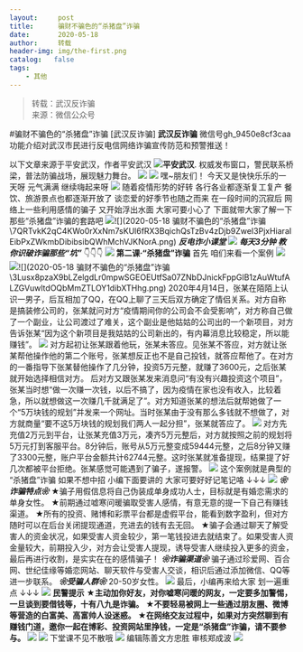 ```yaml
---
layout:     post
title:      骗财不骗色的“杀猪盘”诈骗
date:       2020-05-18
author:     转载
header-img: img/the-first.png
catalog:   false
tags:
    - 其他
---
```


<blockquote><p>转载：武汉反诈骗<br>
来源：微信公众号</p></blockquote>

#骗财不骗色的“杀猪盘”诈骗
[武汉反诈骗]
**武汉反诈骗**
微信号gh_9450e8cf3caa
功能介绍对武汉市民进行反电信网络诈骗宣传防范和预警推送！

以下文章来源于平安武汉，作者平安武汉
![](http://wx.qlogo.cn/mmhead/Q3auHgzwzM7KeMphh2lGrurwn4wZGOg6ibUT4khAXpsyxxlvib8fgiayQ/0)**平安武汉**.
权威发布窗口，警民联系桥梁，普法防骗战场，展现魅力舞台。
![]({{site.baseurl}}/postimg/3Lusx8pzaX9bLZelgdLr0mpwSGEOEUtfQCP7yrsRPaK4eT8kaOdCQxmicGRJLVco7vebSyYHPgJr2NNWNVicT0ug.png)
![]({{site.baseurl}}/postimg/7QRTvkK2qC4icSQtYq8ibpO04ceCiadGE6Izrp23ibox6KE01DsYULZM5DPuyYlbkSzQMcEAOiafmeuxakjaHV9fvLQ.png)
嘿~朋友们！
今天又是快快乐乐的一天呀
元气满满
继续嗨起来呀
![]({{site.baseurl}}/postimg/3Lusx8pzaX9bLZelgdLr0mpwSGEOEUtfepfzSH7wgibQSE2U4eGibplJicMxAQosGhXoYOn8tSQDk5pVWFw8kLDLA.gif)
随着疫情形势的好转
各行各业都逐渐复工复产
餐饮、旅游景点也都逐渐开放了
谈恋爱的好季节也随之而来
在一段时间的沉寂后
网络上一些利用感情的骗子
又开始浮出水面
大家可要小心了
下面就带大家了解一下
那些“杀猪盘”诈骗的套路吧
![]({{site.baseurl}}/postimg/7QRTvkK2qC5GUbQCMws4DwCrakx3FiaDA57CMxiaWcSZKIa65Obg7ePmLUNOn0PHQnicRBmGFJIzxSFu0f9iaicFL0Q.gif)![](2020-05-18
骗财不骗色的“杀猪盘”诈骗\\7QRTvkK2qC4KWo0rXxNm7sKUl6fRX3BqichQsTzBv4zDjb9ZweI3PjxHiaraIEibPxZWkmbDibibsibQWhMchVJKNorA.png)
_**反电诈小课堂**_
![]({{site.baseurl}}/postimg/3Lusx8pzaX9bLZelgdLr0mpwSGEOEUtfZBrdicW2LkT3UDuFSJBcxkxV4ncRcabwjMhoUkvia72uaQShJrEC8xog.gif)
_**每天3分钟**_
_**教你识破诈骗那些“坑”**_
👇👇👇
![]({{site.baseurl}}/postimg/YUyZ7AOL3okxzHAwtxtyE4ib4zRQeaFWHeicl9514lv5Tr6I4CpnDww9uMJo2wTEn73ibaric4raJ8xhGV7WpkNialw.png)
**第二课·“杀猪盘”诈骗**
首先
咱们来看一个案例
![]({{site.baseurl}}/postimg/cZV2hRpuAPgramZsh4ficWf6uic38nRNRtsV9emdBhe63rojc56XgOB19Ria66O9Xn3vhrPfgickSPupxZueedpO6w.gif)
![]({{site.baseurl}}/postimg/3Lusx8pzaX9bLZelgdLr0mpwSGEOEUtfSa07ZNbDJnickFppGlB1zAuWtufALZGVuwltdOQbMmZTLOY1dibXTHhg.png)![](2020-05-18
骗财不骗色的“杀猪盘”诈骗\\3Lusx8pzaX9bLZelgdLr0mpwSGEOEUtfSa07ZNbDJnickFppGlB1zAuWtufALZGVuwltdOQbMmZTLOY1dibXTHhg.png)
2020年4月14日，张某在陌陌上认识一男子，后互相加了QQ，在QQ上聊了三天后双方确定了情侣关系。对方自称是搞装修公司的，张某就问对方“疫情期间你的公司会不会受影响”，对方称自己做了一个副业，让公司渡过了难关，这个副业是他姑姑的公司出的一个新项目，对方告诉张某“因为这个新项目是我姑姑的公司新出的，有内幕消息比较稳定，所以能赚钱”。
![]({{site.baseurl}}/postimg/3Lusx8pzaX9bLZelgdLr0mpwSGEOEUtfsaNvvdqhgDrvVub89WJypjUTzmv3cYdEJfFUI54PPnVbDJtO5sG1Rg.jpeg)
对方起初让张某跟着他玩，张某未答应。见张某不答应，对方就让张某帮他操作他的第二个账号，张某想反正也不是自己投钱，就答应帮他了。在对方的一番指导下张某替他操作了几分钟，投资5万元整，就赚了3600元，之后张某就开始选择相信对方。
后对方又跟张某发来消息问“有没有兴趣投资这个项目”，张某当时想“做一次赚一次钱，以后不搞了，因为疫情在家也没有收入，比较着急，所以就想做这一次赚几千就满足了”。对方知道张某的想法后就帮她做了一个“5万块钱的规划”并发来一个网址。当时张某由于没有那么多钱就不想做了，对方就商量“要不这5万块钱的规划我们两人一起分担”，张某就答应了。
![]({{site.baseurl}}/postimg/3Lusx8pzaX9bLZelgdLr0mpwSGEOEUtfM12A1n2bHHibpNJUH8jZdT0ruGOQbFdO20AoQrs5ISHrRRsyMflIUbg.jpeg)
对方先充值2万元到平台，让张某充值3万元，凑齐5万元整后，对方就按照之前的规划将5万元打到客服平台。8分钟后，账号从5万元整变成59444元整，之后8分钟又赚了3300元整，账户平台金额共计62744元整。这时张某就准备提现，结果提了好几次都被平台拒绝。张某感觉可能遇到了骗子，遂报警。
![]({{site.baseurl}}/postimg/3Lusx8pzaX9bLZelgdLr0mpwSGEOEUtfia9LWM0KW3k1fAbST5ptVpiaDticm1jEEhyayMZib7pcL4dqttHnDcqDcg.gif)
这个案例就是典型的
“杀猪盘”诈骗
如果不想中招
小编下面要讲的
大家可要好好记笔记咯
↓↓↓
![]({{site.baseurl}}/postimg/3Lusx8pzaX9bLZelgdLr0mpwSGEOEUtfqIZPx4KNUlWF4SocupY03uiaUgV1sLPPfs8L0MILek3FaRr4MajcP8A.jpeg)
_**❀诈骗特点❀**_
★骗子用假信息将自己伪装成单身成功人士，目标就是有婚恋需求的单身女性。
★前期通过嘘寒问暖骗取受害人感情，有意无意的提一下自己有赚钱渠道。
★所有的投资、赌博和彩票平台都是虚假平台，能看到数字盈利，但对方随时可以在后台关闭提现通道，充进去的钱有去无回。
★骗子会通过聊天了解受害人的资金状况，如果受害人资金较少，第一笔钱投进去就结束了。如果受害人资金量较大，前期投入少，对方会让受害人提现，诱导受害人继续投入更多的资金，最后再进行收割，是实实在在的感情骗子！
_**❀诈骗渠道❀**_
骗子通过珍爱网、百合网、世纪佳缘等婚恋网站、聊天软件与受害人交谈，相识后通过添加微信、QQ等进一步联系。
_**❀受骗人群❀**_
20-50岁女性。
![]({{site.baseurl}}/postimg/uN1LIav7oJ8xfwdUaJBbVicAVSS1dxhw70B1Qd4PVrViaCb201D8jHGQBNyO75S4tkOKib9DKuQY0fQXzXo6n8yibg.png)
最后，小编再来给大家
划一遍重点
↓↓↓
![]({{site.baseurl}}/postimg/fgnkxfGnnkQz0Q6VgwoOVXE5dDcdps6vzgphFGXx6YURlNeKsfOibGflefZibl5I2OJ9HJDszWUXMPoibrLeL7QIg.png)
**民警提示**
**★主动加你好友，对你嘘寒问暖的网友，一定要多加警惕，一旦谈到要借钱等，十有八九是诈骗。**
**★不要轻易被网上一些通过朋友圈、微博等营造的白富美、高富帅人设迷惑。**
**★在网络交友过程中，如果对方突然聊到有赚钱门道，邀你一起在博彩、投资网站里挣钱，一定是“杀猪盘”诈骗，请不要参与。**
![]({{site.baseurl}}/postimg/fgnkxfGnnkQz0Q6VgwoOVXE5dDcdps6vW1GWp6X7rQ1hEdPRrNFoqxhnza9vebL2h3ZsQp7rkqvoXyhI6UIqiaw.png)
![]({{site.baseurl}}/postimg/uN1LIav7oJ8xfwdUaJBbVicAVSS1dxhw78p9nJzMO0Be7NDxDMYV3ckWUE0H7UZKjyU5KOiarGkW5BiaPyB2IwGsQ.png)
下堂课不见不散哦
![]({{site.baseurl}}/postimg/3Lusx8pzaX9bLZelgdLr0mpwSGEOEUtf6sKq6Tof8jicnnChXniaqKNsQNBHxe3N359jW8RHBrJBXU93xZVP81Ww.gif)
编辑陈善文方忠胜
审核郑成波
![]({{site.baseurl}}/postimg/8wBAcE4t1v5mSMdwU63EUZKFlBo6JHAvhw7u7cGoVUwjicavD4ot7j1Dlz7GaK0sfZGmaTXTBDq7GpHwdxO6fzA.jpeg)
